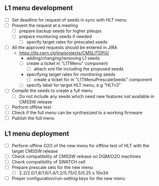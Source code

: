 ## L1 menu development
- [ ] Set deadline for request of seeds in sync with HLT menu
- [ ] Present the request at a meeting
  * [ ] prepare backup seeds for higher pileups
  * [ ] prepare monitoring seeds if needed
    * [ ] specify target rates for prescaled seeds
- [ ] All the approved requests should be entered in JIRA
  * https://its.cern.ch/jira/projects/CMSLITDPG/
    * adding/changing/removing L1 seeds
    * [ ] create a ticket in "L1TMenu" component
      * [ ] attach xml file including the proposed seeds
    * specifying target rates for monitoring seeds
      * [ ] create a ticket for  in "L1TMenuPrescaleSeeds" component
    * [ ] specify label for target HLT menu, e.g "HLTv3"
- [ ] Compile the seeds to create a full menu
  * [ ] Do not include any seeds which need new features not available in CMSSW release
- [ ] Perform offline test
- [ ] Check if the full menu can be synthesized to a working firmware
- [ ] Publish the full menu

## L1 menu deployment
- [ ] Perform offline O2O of the new menu for offline test of HLT with the target CMSSW release
- [ ] Check compatibility of CMSSW release on DQM/O2O machines
- [ ] Check compatibility of SWATCH cell
- [ ] Prepare prescale sets for the new menu
  * [ ] 2.2/2.0/1.8/1.6/1.4/1.2/0.75/0.5/0.25 x 10e34
- [ ] Preper configuration/run-setting keys for the new menu
